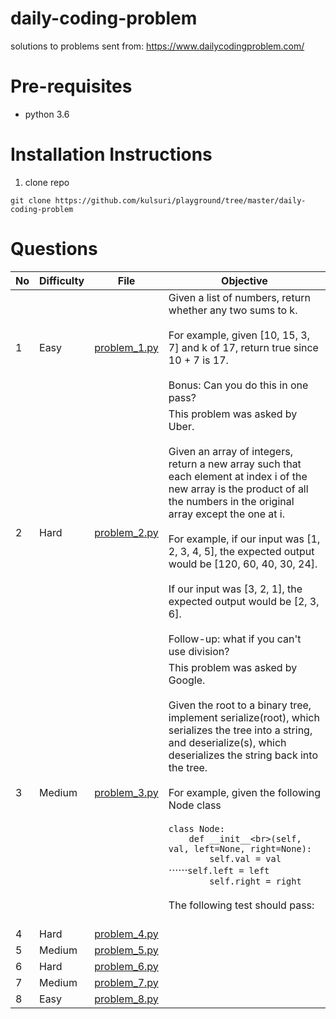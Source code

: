 # daily-coding-problem
solutions to problems sent from:
https://www.dailycodingproblem.com/

# Pre-requisites
- python 3.6

# Installation Instructions
1. clone repo
```
git clone https://github.com/kulsuri/playground/tree/master/daily-coding-problem
```

# Questions
No | Difficulty | File | Objective
--- | --- | --- | ---
1 | Easy | [problem_1.py](problem_1.py) | Given a list of numbers, return whether any two sums to k.<br><br>For example, given [10, 15, 3, 7] and k of 17, return true since 10 + 7 is 17.<br><br>Bonus: Can you do this in one pass?
2 | Hard | [problem_2.py](problem_2.py) | This problem was asked by Uber.<br><br>Given an array of integers, return a new array such that each element at index i of the new array is the product of all the numbers in the original array except the one at i.<br><br>For example, if our input was [1, 2, 3, 4, 5], the expected output would be [120, 60, 40, 30, 24].<br><br>If our input was [3, 2, 1], the expected output would be [2, 3, 6].<br><br>Follow-up: what if you can't use division?
3 | Medium | [problem_3.py](problem_3.py) | This problem was asked by Google.<br><br>Given the root to a binary tree, implement serialize(root), which serializes the tree into a string, and deserialize(s), which deserializes the string back into the tree.<br><br>For example, given the following Node class<br><br>`class Node:`<br>`    def __init__<br>(self, val, left=None, right=None):`<br>`        self.val = val`<br>⋅⋅⋅⋅⋅⋅`self.left = left`<br>`        self.right = right`<br><br>The following test should pass:<br><br>
4 | Hard | [problem_4.py](problem_4.py) |
5 | Medium | [problem_5.py](problem_5.py) |
6 | Hard | [problem_6.py](problem_6.py) |
7 | Medium | [problem_7.py](problem_7.py) |
8 | Easy | [problem_8.py](problem_8.py) |

<br><br>